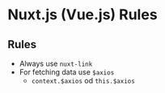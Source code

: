 # Nuxt.js (Vue.js) Rules

## Rules
- Always use `nuxt-link`
- For fetching data use `$axios`
  - `context.$axios` od `this.$axios`
